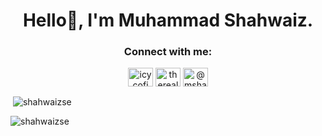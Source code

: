 <h1 align="center">Hello👋, I'm Muhammad Shahwaiz.</h1>
<h3 align="center">Connect with me:</h3>
<p align="center">
<a href="https://twitter.com/icycofi" target="blank"><img align="center" src="https://raw.githubusercontent.com/rahuldkjain/github-profile-readme-generator/master/src/images/icons/Social/twitter.svg" alt="icycofi" height="30" width="40" /></a>
<a href="https://instagram.com/therealshahwaiz" target="blank"><img align="center" src="https://raw.githubusercontent.com/rahuldkjain/github-profile-readme-generator/master/src/images/icons/Social/instagram.svg" alt="therealshahwaiz" height="30" width="40" /></a>
<a href="https://medium.com/@mshahwaiz12" target="blank"><img align="center" src="https://raw.githubusercontent.com/rahuldkjain/github-profile-readme-generator/master/src/images/icons/Social/medium.svg" alt="@mshahwaiz12" height="30" width="40" /></a>
</p>

<p>&nbsp;<img align="center" src="https://github-readme-stats.vercel.app/api?username=shahwaizse&show_icons=true&theme=dark&locale=en" alt="shahwaizse" /></p>

<p><img align="center" src="https://github-readme-streak-stats.herokuapp.com/?user=shahwaizse&theme=dark" alt="shahwaizse" /></p>
